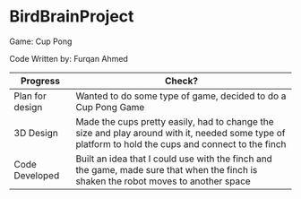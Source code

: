 # BirdBrainProject

Game: Cup Pong

Code Written by: Furqan Ahmed

| **Progress**       | **Check?**                                  |
|--------------------|--------------------------------------------|
| Plan for design   | Wanted to do some type of game, decided to do a Cup Pong Game |
| 3D Design         | Made the cups pretty easily, had to change the size and play around with it, needed some type of platform to hold the cups and connect to the finch |
| Code Developed    | Built an idea that I could use with the finch and the game, made sure that when the finch is shaken the robot moves to another space |
